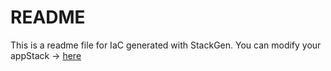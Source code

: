 # README
This is a readme file for IaC generated with StackGen.
You can modify your appStack -> [here](http://main.dev.stackgen.com/appstacks/302c1712-8aa3-40a7-9144-d0b5141d386e)
